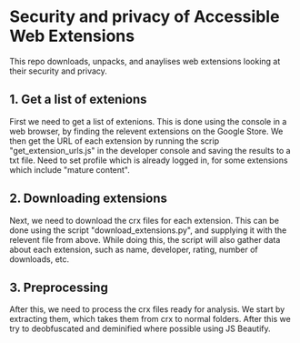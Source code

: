 # Security and privacy of Accessible Web Extensions

This repo downloads, unpacks, and anaylises web extensions looking at their security and privacy.

## 1. Get a list of extenions
First we need to get a list of extenions. This is done using the console in a web browser, by finding the relevent extensions on the Google Store. We then get the URL of each extension by running the scrip "get_extension_urls.js" in the developer console and saving the results to a txt file. Need to set profile which is already logged in, for some extensions which include "mature content".

## 2. Downloading extensions
Next, we need to download the crx files for each extension. This can be done using the script "download_extensions.py", and supplying it with the relevent file from above. While doing this, the script will also gather data about each extension, such as name, developer, rating, number of downloads, etc.

## 3. Preprocessing
After this, we need to process the crx files ready for analysis. We start by extracting them, which takes them from crx to normal folders. After this we try to
deobfuscated and deminified where possible using JS Beautify.

